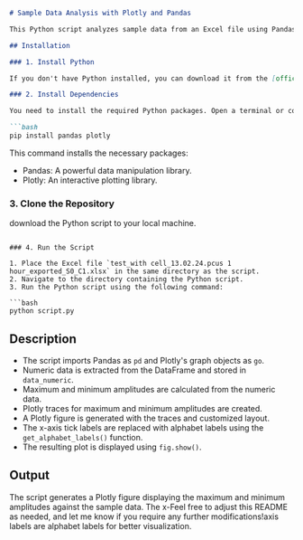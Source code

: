 
```markdown
# Sample Data Analysis with Plotly and Pandas

This Python script analyzes sample data from an Excel file using Pandas for data manipulation and Plotly for data visualization. The script reads the data from an Excel file named `test_with cell_13.02.24.pcus 1 hour_exported_S0_C1.xlsx`.

## Installation

### 1. Install Python

If you don't have Python installed, you can download it from the [official website](https://www.python.org/downloads/). Ensure that Python is added to your system's PATH during installation.

### 2. Install Dependencies

You need to install the required Python packages. Open a terminal or command prompt and run the following command:

```bash
pip install pandas plotly
```

This command installs the necessary packages:

- Pandas: A powerful data manipulation library.
- Plotly: An interactive plotting library.

### 3. Clone the Repository

download the Python script to your local machine.


```

### 4. Run the Script

1. Place the Excel file `test_with cell_13.02.24.pcus 1 hour_exported_S0_C1.xlsx` in the same directory as the script.
2. Navigate to the directory containing the Python script.
3. Run the Python script using the following command:

```bash
python script.py
```



## Description

- The script imports Pandas as `pd` and Plotly's graph objects as `go`.
- Numeric data is extracted from the DataFrame and stored in `data_numeric`.
- Maximum and minimum amplitudes are calculated from the numeric data.
- Plotly traces for maximum and minimum amplitudes are created.
- A Plotly figure is generated with the traces and customized layout.
- The x-axis tick labels are replaced with alphabet labels using the `get_alphabet_labels()` function.
- The resulting plot is displayed using `fig.show()`.

## Output

The script generates a Plotly figure displaying the maximum and minimum amplitudes against the sample data. The x-Feel free to adjust this README as needed, and let me know if you require any further modifications!axis labels are  alphabet labels for better visualization.

